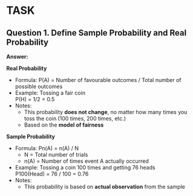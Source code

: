 # TASK
## Question 1. Define Sample Probability and Real Probability

**Answer:**  

**Real Probability**  
- Formula: P(A) = Number of favourable outcomes / Total number of possible outcomes  
- Example: Tossing a fair coin  
  P(H) = 1/2 = 0.5  
- Notes:  
  - This probability **does not change**, no matter how many times you toss the coin (100 times, 200 times, etc.)  
  - Based on the **model of fairness**  

**Sample Probability**  
- Formula: Pn(A) = n(A) / N  
  - N = Total number of trials  
  - n(A) = Number of times event A actually occurred  
- Example: Tossing a coin 100 times and getting 76 heads  
  P100(Head) = 76 / 100 = 0.76  
- Notes:  
  - This probability is based on **actual observation** from the sample

 